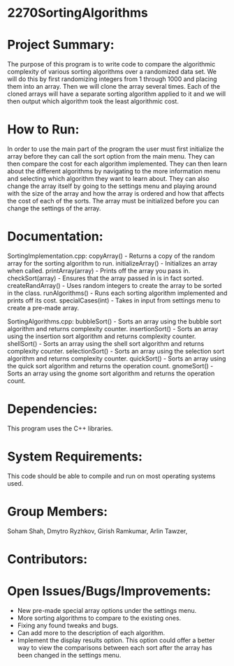 # 2270SortingAlgorithms

# Project Summary:
The purpose of this program is to write code to compare the algorithmic complexity of various sorting algorithms over a randomized data set. We will do this by first randomizing integers from 1 through 1000 and placing them into an array. Then we will clone the array several times. Each of the cloned arrays will have a separate sorting algorithm applied to it and we will then output which algorithm took the least algorithmic cost.

# How to Run:
In order to use the main part of the program the user must first initialize the array before they can call the sort option from the main menu. They can then compare the cost for each algorithm implemented. They can then learn about the different algorithms by navigating to the more information menu and selecting which algorithm they want to learn about. They can also change the array itself by going to the settings menu and playing around with the size of the array and how the array is ordered and how that affects the cost of each of the sorts. The array must be initialized before you can change the settings of the array.

# Documentation:

SortingImplementation.cpp:
copyArray() - Returns a copy of the random array for the sorting algorithm to run.
initializeArray() - Initializes an array when called.
printArray(array) - Prints off the array you pass in.
checkSort(array) - Ensures that the array passed in is in fact sorted.
createRandArray() - Uses random integers to create the array to be sorted in the class.
runAlgorithms() - Runs each sorting algorithm implemented and prints off its cost.
specialCases(int) - Takes in input from settings menu to create a pre-made array.

SortingAlgorithms.cpp:
bubbleSort() - Sorts an array using the bubble sort algorithm and returns complexity counter.
insertionSort() - Sorts an array using the insertion sort algorithm and returns complexity counter.
shellSort() - Sorts an array using the shell sort algorithm and returns complexity counter.
selectionSort() - Sorts an array using the selection sort algorithm and returns complexity counter.
quickSort() - Sorts an array using the quick sort algorithm and returns the operation count.
gnomeSort() - Sorts an array using the gnome sort algorithm and returns the operation count.

# Dependencies: 
This program uses the C++ libraries.

# System Requirements: 
This code should be able to compile and run on most operating systems used.

# Group Members: 
Soham Shah,
Dmytro Ryzhkov,
Girish Ramkumar,
Arlin Tawzer,

# Contributors:

# Open Issues/Bugs/Improvements:
- New pre-made special array options under the settings menu.
- More sorting algorithms to compare to the existing ones.
- Fixing any found tweaks and bugs.
- Can add more to the description of each algorithm.
- Implement the display results option. This option could offer a better way to view the comparisons between each sort after the array has been changed in the settings menu.
